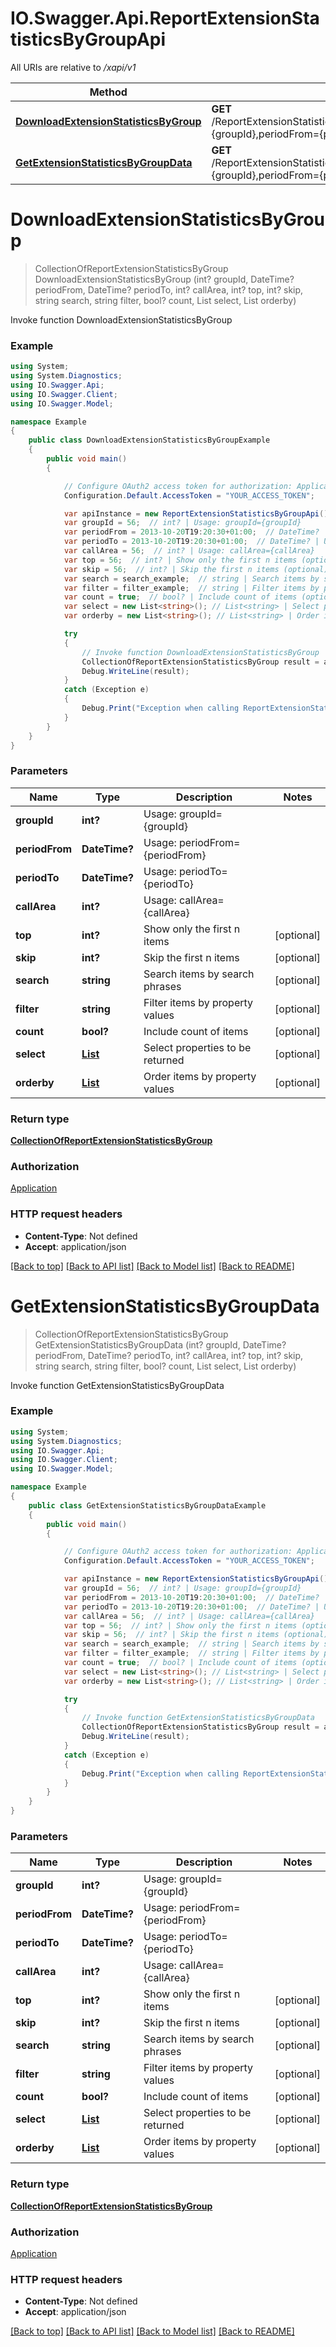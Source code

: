 # IO.Swagger.Api.ReportExtensionStatisticsByGroupApi

All URIs are relative to */xapi/v1*

Method | HTTP request | Description
------------- | ------------- | -------------
[**DownloadExtensionStatisticsByGroup**](ReportExtensionStatisticsByGroupApi.md#downloadextensionstatisticsbygroup) | **GET** /ReportExtensionStatisticsByGroup/Pbx.DownloadExtensionStatisticsByGroup(groupId&#x3D;{groupId},periodFrom&#x3D;{periodFrom},periodTo&#x3D;{periodTo},callArea&#x3D;{callArea}) | Invoke function DownloadExtensionStatisticsByGroup
[**GetExtensionStatisticsByGroupData**](ReportExtensionStatisticsByGroupApi.md#getextensionstatisticsbygroupdata) | **GET** /ReportExtensionStatisticsByGroup/Pbx.GetExtensionStatisticsByGroupData(groupId&#x3D;{groupId},periodFrom&#x3D;{periodFrom},periodTo&#x3D;{periodTo},callArea&#x3D;{callArea}) | Invoke function GetExtensionStatisticsByGroupData

<a name="downloadextensionstatisticsbygroup"></a>
# **DownloadExtensionStatisticsByGroup**
> CollectionOfReportExtensionStatisticsByGroup DownloadExtensionStatisticsByGroup (int? groupId, DateTime? periodFrom, DateTime? periodTo, int? callArea, int? top, int? skip, string search, string filter, bool? count, List<string> select, List<string> orderby)

Invoke function DownloadExtensionStatisticsByGroup

### Example
```csharp
using System;
using System.Diagnostics;
using IO.Swagger.Api;
using IO.Swagger.Client;
using IO.Swagger.Model;

namespace Example
{
    public class DownloadExtensionStatisticsByGroupExample
    {
        public void main()
        {

            // Configure OAuth2 access token for authorization: Application
            Configuration.Default.AccessToken = "YOUR_ACCESS_TOKEN";

            var apiInstance = new ReportExtensionStatisticsByGroupApi();
            var groupId = 56;  // int? | Usage: groupId={groupId}
            var periodFrom = 2013-10-20T19:20:30+01:00;  // DateTime? | Usage: periodFrom={periodFrom}
            var periodTo = 2013-10-20T19:20:30+01:00;  // DateTime? | Usage: periodTo={periodTo}
            var callArea = 56;  // int? | Usage: callArea={callArea}
            var top = 56;  // int? | Show only the first n items (optional) 
            var skip = 56;  // int? | Skip the first n items (optional) 
            var search = search_example;  // string | Search items by search phrases (optional) 
            var filter = filter_example;  // string | Filter items by property values (optional) 
            var count = true;  // bool? | Include count of items (optional) 
            var select = new List<string>(); // List<string> | Select properties to be returned (optional) 
            var orderby = new List<string>(); // List<string> | Order items by property values (optional) 

            try
            {
                // Invoke function DownloadExtensionStatisticsByGroup
                CollectionOfReportExtensionStatisticsByGroup result = apiInstance.DownloadExtensionStatisticsByGroup(groupId, periodFrom, periodTo, callArea, top, skip, search, filter, count, select, orderby);
                Debug.WriteLine(result);
            }
            catch (Exception e)
            {
                Debug.Print("Exception when calling ReportExtensionStatisticsByGroupApi.DownloadExtensionStatisticsByGroup: " + e.Message );
            }
        }
    }
}
```

### Parameters

Name | Type | Description  | Notes
------------- | ------------- | ------------- | -------------
 **groupId** | **int?**| Usage: groupId&#x3D;{groupId} | 
 **periodFrom** | **DateTime?**| Usage: periodFrom&#x3D;{periodFrom} | 
 **periodTo** | **DateTime?**| Usage: periodTo&#x3D;{periodTo} | 
 **callArea** | **int?**| Usage: callArea&#x3D;{callArea} | 
 **top** | **int?**| Show only the first n items | [optional] 
 **skip** | **int?**| Skip the first n items | [optional] 
 **search** | **string**| Search items by search phrases | [optional] 
 **filter** | **string**| Filter items by property values | [optional] 
 **count** | **bool?**| Include count of items | [optional] 
 **select** | [**List<string>**](string.md)| Select properties to be returned | [optional] 
 **orderby** | [**List<string>**](string.md)| Order items by property values | [optional] 

### Return type

[**CollectionOfReportExtensionStatisticsByGroup**](CollectionOfReportExtensionStatisticsByGroup.md)

### Authorization

[Application](../README.md#Application)

### HTTP request headers

 - **Content-Type**: Not defined
 - **Accept**: application/json

[[Back to top]](#) [[Back to API list]](../README.md#documentation-for-api-endpoints) [[Back to Model list]](../README.md#documentation-for-models) [[Back to README]](../README.md)

<a name="getextensionstatisticsbygroupdata"></a>
# **GetExtensionStatisticsByGroupData**
> CollectionOfReportExtensionStatisticsByGroup GetExtensionStatisticsByGroupData (int? groupId, DateTime? periodFrom, DateTime? periodTo, int? callArea, int? top, int? skip, string search, string filter, bool? count, List<string> select, List<string> orderby)

Invoke function GetExtensionStatisticsByGroupData

### Example
```csharp
using System;
using System.Diagnostics;
using IO.Swagger.Api;
using IO.Swagger.Client;
using IO.Swagger.Model;

namespace Example
{
    public class GetExtensionStatisticsByGroupDataExample
    {
        public void main()
        {

            // Configure OAuth2 access token for authorization: Application
            Configuration.Default.AccessToken = "YOUR_ACCESS_TOKEN";

            var apiInstance = new ReportExtensionStatisticsByGroupApi();
            var groupId = 56;  // int? | Usage: groupId={groupId}
            var periodFrom = 2013-10-20T19:20:30+01:00;  // DateTime? | Usage: periodFrom={periodFrom}
            var periodTo = 2013-10-20T19:20:30+01:00;  // DateTime? | Usage: periodTo={periodTo}
            var callArea = 56;  // int? | Usage: callArea={callArea}
            var top = 56;  // int? | Show only the first n items (optional) 
            var skip = 56;  // int? | Skip the first n items (optional) 
            var search = search_example;  // string | Search items by search phrases (optional) 
            var filter = filter_example;  // string | Filter items by property values (optional) 
            var count = true;  // bool? | Include count of items (optional) 
            var select = new List<string>(); // List<string> | Select properties to be returned (optional) 
            var orderby = new List<string>(); // List<string> | Order items by property values (optional) 

            try
            {
                // Invoke function GetExtensionStatisticsByGroupData
                CollectionOfReportExtensionStatisticsByGroup result = apiInstance.GetExtensionStatisticsByGroupData(groupId, periodFrom, periodTo, callArea, top, skip, search, filter, count, select, orderby);
                Debug.WriteLine(result);
            }
            catch (Exception e)
            {
                Debug.Print("Exception when calling ReportExtensionStatisticsByGroupApi.GetExtensionStatisticsByGroupData: " + e.Message );
            }
        }
    }
}
```

### Parameters

Name | Type | Description  | Notes
------------- | ------------- | ------------- | -------------
 **groupId** | **int?**| Usage: groupId&#x3D;{groupId} | 
 **periodFrom** | **DateTime?**| Usage: periodFrom&#x3D;{periodFrom} | 
 **periodTo** | **DateTime?**| Usage: periodTo&#x3D;{periodTo} | 
 **callArea** | **int?**| Usage: callArea&#x3D;{callArea} | 
 **top** | **int?**| Show only the first n items | [optional] 
 **skip** | **int?**| Skip the first n items | [optional] 
 **search** | **string**| Search items by search phrases | [optional] 
 **filter** | **string**| Filter items by property values | [optional] 
 **count** | **bool?**| Include count of items | [optional] 
 **select** | [**List<string>**](string.md)| Select properties to be returned | [optional] 
 **orderby** | [**List<string>**](string.md)| Order items by property values | [optional] 

### Return type

[**CollectionOfReportExtensionStatisticsByGroup**](CollectionOfReportExtensionStatisticsByGroup.md)

### Authorization

[Application](../README.md#Application)

### HTTP request headers

 - **Content-Type**: Not defined
 - **Accept**: application/json

[[Back to top]](#) [[Back to API list]](../README.md#documentation-for-api-endpoints) [[Back to Model list]](../README.md#documentation-for-models) [[Back to README]](../README.md)

